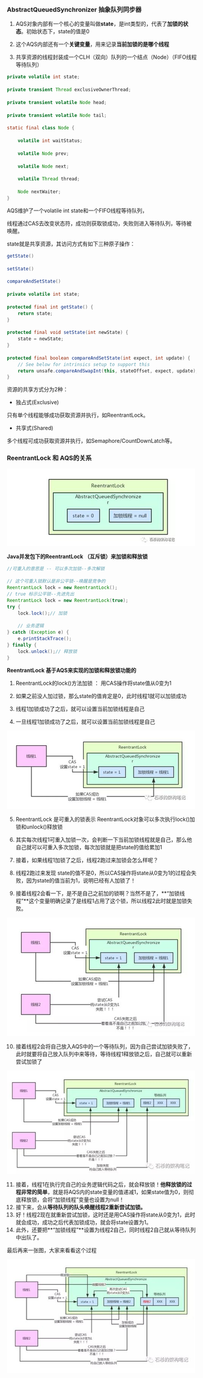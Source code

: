 ### AbstractQueuedSynchronizer 抽象队列同步器

1. AQS对象内部有一个核心的变量叫做**state**，是int类型的，代表了**加锁的状态**。初始状态下，state的值是0 

2. 这个AQS内部还有一个**关键变量**，用来记录**当前加锁的是哪个线程** 
3. 共享资源的线程封装成一个CLH（双向）队列的一个结点（Node）（FIFO线程等待队列）

```java
private volatile int state;

private transient Thread exclusiveOwnerThread;

private transient volatile Node head;

private transient volatile Node tail;

static final class Node {
    
    volatile int waitStatus;

    volatile Node prev;

    volatile Node next;

    volatile Thread thread;

    Node nextWaiter;
}
```



AQS维护了一个volatile int state和一个FIFO线程等待队列，

线程通过CAS去改变状态符，成功则获取锁成功，失败则进入等待队列，等待被唤醒。

state就是共享资源，其访问方式有如下三种原子操作：

```java
getState()
    
setState()
    
compareAndSetState()
    
private volatile int state;

protected final int getState() {
    return state;
}

protected final void setState(int newState) {
    state = newState;
}

protected final boolean compareAndSetState(int expect, int update) {
    // See below for intrinsics setup to support this
    return unsafe.compareAndSwapInt(this, stateOffset, expect, update);
}
```



资源的共享方式分为2种：

- 独占式(Exclusive)

只有单个线程能够成功获取资源并执行，如ReentrantLock。

- 共享式(Shared)

多个线程可成功获取资源并执行，如Semaphore/CountDownLatch等。



###  ReentrantLock  和 AQS的关系

![](img\20200601.jpg)



 **Java并发包下的ReentrantLock （互斥锁）来加锁和释放锁** 

```java
//可重入的意思是 -- 可以多次加锁--多次解锁 

// 这个可重入锁默认是非公平锁--唤醒是竞争的
ReentrantLock lock = new ReentrantLock();
// true 标示公平锁--先进先出
ReentrantLock lock = new ReentrantLock(true);
try {
    lock.lock();// 加锁
    
    // 业务逻辑
} catch (Exception e) {
    e.printStackTrace();
} finally {
    lock.unlock();// 释放锁
}

```



**ReentrantLock 基于AQS来实现的加锁和释放锁功能的**

1. ReentrantLock的lock()方法加锁 ： 用CAS操作将state值从0变为1

2. 如果之前没人加过锁，那么state的值肯定是0，此时线程1就可以加锁成功

3. 线程1加锁成功了之后，就可以设置当前加锁线程是自己 

4. 一旦线程1加锁成功了之后，就可以设置当前加锁线程是自己 

![](img\20200602.jpg)

5. ReentrantLock  是可重入的锁表示 ReentrantLock对象可以多次执行lock()加锁和unlock()释放锁

6. 其实每次线程1可重入加锁一次，会判断一下当前加锁线程就是自己，那么他自己就可以可重入多次加锁，每次加锁就是把state的值给累加1 

7. 接着，如果线程1加锁了之后，线程2跑过来加锁会怎么样呢？ 

8.  线程2跑过来发现 state的值不是0，所以CAS操作将state从0变为1的过程会失败，因为state的值当前为1，说明已经有人加锁了！ 

9.  接着线程2会看一下，是不是自己之前加的锁啊？当然不是了，**“加锁线程”**这个变量明确记录了是线程1占用了这个锁，所以线程2此时就是加锁失败。 

   

   ![](img\20200603.jpg)

   

10.   接着线程2会将自己放入AQS中的一个等待队列，因为自己尝试加锁失败了，此时就要将自己放入队列中来等待，等待线程1释放锁之后，自己就可以重新尝试加锁了 

![](img\20200604.jpg)

11.  接着，线程1在执行完自己的业务逻辑代码之后，就会释放锁！**他释放锁的过程非常的简单**，就是将AQS内的state变量的值递减1，如果state值为0，则彻底释放锁，会将“加锁线程”变量也设置为null！ 
12. 接下来，会从**等待队列的队头唤醒线程2重新尝试加锁。**
13. 好！线程2现在就重新尝试加锁，这时还是用CAS操作将state从0变为1，此时就会成功，成功之后代表加锁成功，就会将state设置为1。
14. 此外，还要把**“加锁线程”**设置为线程2自己，同时线程2自己就从等待队列中出队了。

 最后再来一张图，大家来看看这个过程 

![](img\20200605.jpg)















